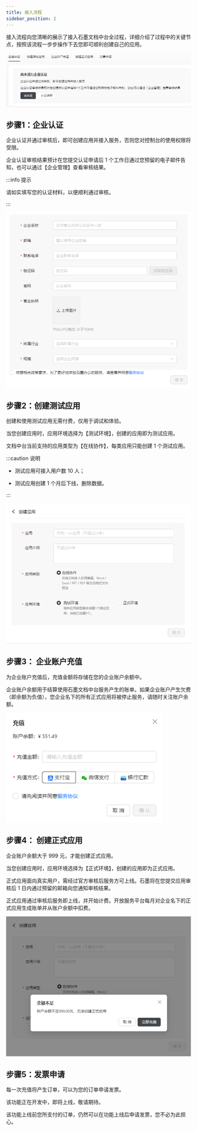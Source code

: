 ```yaml
---
title: 接入流程
sidebar_position: 2
---
```

接入流程向您清晰的展示了接入石墨文档中台全过程，详细介绍了过程中的关键节点，按照该流程一步步操作下去您即可顺利创建自己的应用。

![enterprise-certification](./../image/enterprise-certification.png)


## 步骤1：企业认证

企业认证并通过审核后，即可创建应用并接入服务，否则您对控制台的使用权限将受限。

企业认证审核结果预计在您提交认证申请后 1 个工作日通过您预留的电子邮件告知，也可以通过【企业管理】查看审核结果。

:::info 提示

请如实填写您的认证材料，以便顺利通过审核。

:::

![enterprise-certification2](./../image/enterprise-certification2.png)


## 步骤2：创建测试应用

创建和使用测试应用无需付费，仅用于调试和体验。

当您创建应用时，应用环境选择为【测试环境】，创建的应用即为测试应用。

文档中台当前支持的应用类型为【在线协作】，每类应用只能创建 1 个测试应用。

:::caution 说明

- 测试应用可接入用户数 10 人；

- 测试应用创建 1 个月后下线，删除数据。

:::


![create-app1](./../image/create-app1.png)


## 步骤3： 企业账户充值

为企业账户充值后，充值金额将存储在您的企业账户余额中。

企业账户余额用于结算使用石墨文档中台服务产生的账单。如果企业账户产生欠费（即余额为负值），您企业名下的所有正式应用将被停止服务，请随时关注账户余额。

![charge](./../image/charge.png)


## 步骤4： 创建正式应用

企业账户余额大于 999 元，才能创建正式应用。

当您创建应用时，应用环境选择为【正式环境】，创建的应用即为正式应用。

正式应用面向真实用户，需经过官方审核后服务方可上线。石墨将在您提交应用审核后 1 日内通过预留的邮箱向您通知审核结果。

正式应用通过审核后服务即上线，并开始计费。开放服务平台每月对企业名下的正式应用生成账单并从账户余额中扣费。

![create-app2](./../image/create-app2.png)


## 步骤5：发票申请

每一次充值将产生订单，可以为您的订单申请发票。

该功能正在开发中，即将上线，敬请期待。

该功能上线前您所支付的订单，仍然可以在功能上线后申请发票，您不必为此担心。

